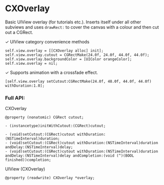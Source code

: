 CXOverlay
=========

Basic UIView overlay (for tutorials etc.). Inserts itself under all other subviews and uses `drawRect:` to cover the canvas with a colour and then cut out a CGRect.

✓ UIView category convenience methods

    self.view.overlay = [[CXOverlay alloc] init];
    self.view.overlay.cutout = CGRectMake(24.0f, 24.0f, 44.0f, 44.0f);
    self.view.overlay.backgroundColor = [UIColor orangeColor];
    self.view.overlay = nil;

✓ Supports animation with a crossfade effect.

    [self.view.overlay setCutout:CGRectMake(24.0f, 48.0f, 44.0f, 44.0f) withDuration:1.0];

### Full API:

CXOverlay

    @property (nonatomic) CGRect cutout;

    - (instancetype)initWithCutout:(CGRect)cutout;

    - (void)setCutout:(CGRect)cutout withDuration:(NSTimeInterval)duration;
    - (void)setCutout:(CGRect)cutout withDuration:(NSTimeInterval)duration andDelay:(NSTimeInterval)delay;
    - (void)setCutout:(CGRect)cutout withDuration:(NSTimeInterval)duration andDelay:(NSTimeInterval)delay andCompletion:(void (^)(BOOL finished))completion;

UIView (CXOverlay)

    @property (readwrite) CXOverlay *overlay;
    